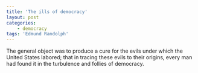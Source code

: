 ```yaml
---
title: 'The ills of democracy'
layout: post
categories:
    - democracy
tags: 'Edmund Randolph'
---
```


The general object was to produce a cure for the evils under which the United States labored; that in tracing these evils to their origins, every man had found it in the turbulence and follies of democracy.